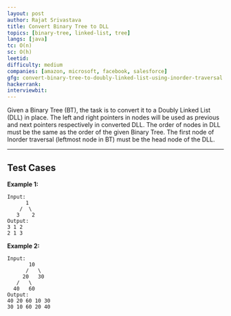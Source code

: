 ```yaml
---
layout: post
author: Rajat Srivastava
title: Convert Binary Tree to DLL
topics: [binary-tree, linked-list, tree]
langs: [java]
tc: O(n)
sc: O(h)
leetid:
difficulty: medium
companies: [amazon, microsoft, facebook, salesforce]
gfg: convert-binary-tree-to-doubly-linked-list-using-inorder-traversal
hackerrank: 
interviewbit: 
---
```


Given a Binary Tree (BT), the task is to convert it to a Doubly Linked List (DLL) in place. The left and right pointers in nodes will be used as previous and next pointers respectively in converted DLL. The order of nodes in DLL must be the same as the order of the given Binary Tree. The first node of Inorder traversal (leftmost node in BT) must be the head node of the DLL.

---
## Test Cases
**Example 1:**

```
Input:
      1
    /  \
   3    2
Output:
3 1 2 
2 1 3
```

**Example 2:**
```
Input:
       10
      /   \
     20   30
   /   \
  40   60
Output:
40 20 60 10 30 
30 10 60 20 40
```